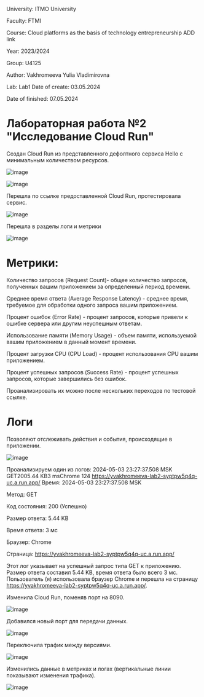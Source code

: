 University: ITMO University 

Faculty: FTMI

Course: Cloud platforms as the basis of technology entrepreneurship ADD link 

Year: 2023/2024 

Group: U4125 

Author: Vakhromeeva Yulia Vladimirovna

Lab: Lab1 Date of create: 03.05.2024 

Date of finished: 07.05.2024

# Лабораторная работа №2 "Исследование Cloud Run"
Создан Cloud Run из представленного дефолтного сервиса Hello с минимальным количеством ресурсов.

![image](https://github.com/Yuliagkk/2023_2024-cloud-platforms-as-the-basis-of-technology-entrepreneurship-u4125-vakhromeeva_u_v/assets/166257005/1a1b1806-0ff5-4f3c-a5a1-84fcd3c8638f)


![image](https://github.com/Yuliagkk/2023_2024-cloud-platforms-as-the-basis-of-technology-entrepreneurship-u4125-vakhromeeva_u_v/assets/166257005/cc66585d-ae78-4291-9647-ac86ca76e95f)


Перешла по ссылке предоставленной Cloud Run, протестировала сервис.

![image](https://github.com/Yuliagkk/2023_2024-cloud-platforms-as-the-basis-of-technology-entrepreneurship-u4125-vakhromeeva_u_v/assets/166257005/230f9896-0962-4611-b7bc-81e84f0e1a9e)

Перешла в разделы логи и метрики

![image](https://github.com/Yuliagkk/2023_2024-cloud-platforms-as-the-basis-of-technology-entrepreneurship-u4125-vakhromeeva_u_v/assets/166257005/b6023be4-083b-480c-a34f-4327212b11d6)

# Метрики:
Количество запросов (Request Count)- общее количество запросов, полученных вашим приложением за определенный период времени. 

Среднее время ответа (Average Response Latency) - среднее время, требуемое для обработки одного запроса вашим приложением.

Процент ошибок (Error Rate) - процент запросов, которые привели к ошибке сервера или другим неуспешным ответам. 

Использование памяти (Memory Usage) - объем памяти, используемой вашим приложением в данный момент времени. 

Процент загрузки CPU (CPU Load) - процент использования CPU вашим приложением. 

Процент успешных запросов (Success Rate) - процент успешных запросов, которые завершились без ошибок. 

Проанализировать их можно после нескольких переходов по тестовой ссылке.

# Логи
Позволяют отслеживать действия и события, происходящие в приложении.

![image](https://github.com/Yuliagkk/2023_2024-cloud-platforms-as-the-basis-of-technology-entrepreneurship-u4125-vakhromeeva_u_v/assets/166257005/423f69d9-f2e4-4b13-835e-4a09de1aca9c)

Проанализируем один из логов: 2024-05-03 23:27:37.508 MSK GET2005.44 KB3 msChrome 124 https://yvakhromeeva-lab2-syptpw5q4q-uc.a.run.app/ 
Время: 2024-05-03 23:27:37.508 MSK

Метод: GET

Код состояния: 200 (Успешно)

Размер ответа: 5.44 KB

Время ответа: 3 мс

Браузер: Chrome

Страница: https://yvakhromeeva-lab2-syptpw5q4q-uc.a.run.app/

Этот лог указывает на успешный запрос типа GET к приложению. Размер ответа составил 5.44 KB, время ответа было всего 3 мс. Пользователь (я) использовала браузер Chrome и перешла на страницу https://yvakhromeeva-lab2-syptpw5q4q-uc.a.run.app/.

Изменила Cloud Run, поменяв порт на 8090.

![image](https://github.com/Yuliagkk/2023_2024-cloud-platforms-as-the-basis-of-technology-entrepreneurship-u4125-vakhromeeva_u_v/assets/166257005/05428c46-b60a-47dc-afbc-97c8548071fd)

Добавился новый порт для передачи данных.

![image](https://github.com/Yuliagkk/2023_2024-cloud-platforms-as-the-basis-of-technology-entrepreneurship-u4125-vakhromeeva_u_v/assets/166257005/50b802fe-ba32-4585-9358-88286480dfe9)

Переключила трафик между версиями.

![image](https://github.com/Yuliagkk/2023_2024-cloud-platforms-as-the-basis-of-technology-entrepreneurship-u4125-vakhromeeva_u_v/assets/166257005/66aa490f-f8ab-4c53-a1f1-ce1a4caef045)

Изменились данные в метриках и логах (вертикальные линии показывают изменения трафика).

![image](https://github.com/Yuliagkk/2023_2024-cloud-platforms-as-the-basis-of-technology-entrepreneurship-u4125-vakhromeeva_u_v/assets/166257005/8148f672-a73d-4ed4-b962-b1589dc2302c)





